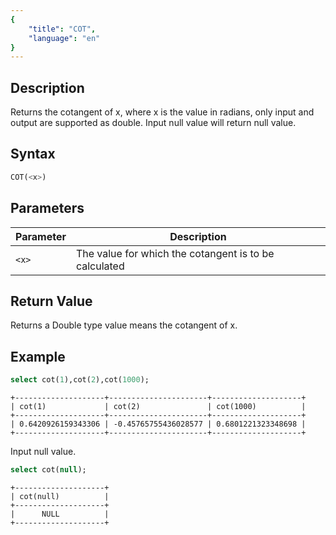 ```yaml
---
{
    "title": "COT",
    "language": "en"
}
---
```


## Description

Returns the cotangent of x, where x is the value in radians, only input and output are supported as double. Input null value will return null value.

## Syntax

```sql
COT(<x>)
```

## Parameters

| Parameter | Description |
| -- | -- |
| `<x>` | The value for which the cotangent is to be calculated |

## Return Value

Returns a Double type value means the cotangent of x.

## Example

```sql
select cot(1),cot(2),cot(1000);
```

```text
+--------------------+----------------------+--------------------+
| cot(1)             | cot(2)               | cot(1000)          |
+--------------------+----------------------+--------------------+
| 0.6420926159343306 | -0.45765755436028577 | 0.6801221323348698 |
+--------------------+----------------------+--------------------+
```

Input null value.

```sql
select cot(null);
```

```text
+--------------------+
| cot(null)          |
+--------------------+
|      NULL          |
+--------------------+
```